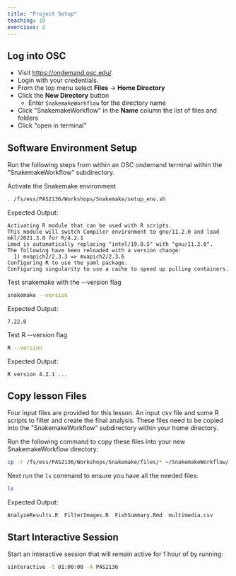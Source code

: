```yaml
---
title: "Project Setup"
teaching: 10
exercises: 2
---
```


## Log into OSC
- Visit https://ondemand.osc.edu/.
- Login with your credentials.
- From the top menu select __Files__ -> __Home Directory__
- Click the __New Directory__ button
  - Enter `SnakemakeWorkflow` for the directory name
- Click "SnakemakeWorkflow" in the __Name__ column the list of files and folders
- Click "open in terminal"

## Software Environment Setup

Run the following steps from within an OSC ondemand terminal within the "SnakemakeWorkflow" subdirectory.

Activate the Snakemake environment
```bash
. /fs/ess/PAS2136/Workshops/Snakemake/setup_env.sh
```

Expected Output:
```output
Activating R module that can be used with R scripts.
This module will switch Compiler environment to gnu/11.2.0 and load mkl/2021.3.0 for R/4.2.1
Lmod is automatically replacing "intel/19.0.5" with "gnu/11.2.0".
The following have been reloaded with a version change:
  1) mvapich2/2.3.3 => mvapich2/2.3.6
Configuring R to use the yaml package.
Configuring singularity to use a cache to speed up pulling containers.
```

Test snakemake with the --version flag
```bash
snakemake --version
```

Expected Output:
```output
7.22.0
```

Test R --version flag
```bash
R --version
```

Expected Output:
```output
R version 4.2.1 ...
```

## Copy lesson Files
Four input files are provided for this lesson.
An input csv file and some R scripts to filter and create the final analysis. 
These files need to be copied into the "SnakemakeWorkflow" subdirectory within your home directory.

Run the following command to copy these files into your new SnakemakeWorkflow directory:
```bash
cp -r /fs/ess/PAS2136/Workshops/Snakemake/files/* ~/SnakemakeWorkflow/.
```

Next run the `ls` command to ensure you have all the needed files:
```bash
ls
```
Expected Output:
```output
AnalyzeResults.R  FilterImages.R  FishSummary.Rmd  multimedia.csv
```

## Start Interactive Session
Start an interactive session that will remain active for 1 hour of by running:
```bash
sinteractive -t 01:00:00 -A PAS2136
```

